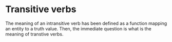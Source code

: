 # Transitive verbs

The meaning of an intransitive verb has been defined as a function mapping an entity to a truth value. Then, the immediate question is what is the meaning of transtive verbs. 
